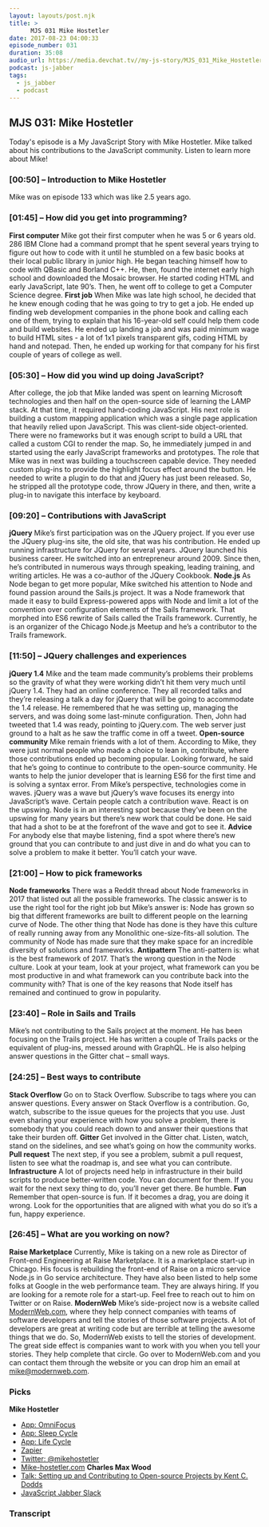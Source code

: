 ```yaml
---
layout: layouts/post.njk
title: >
      MJS 031 Mike Hostetler
date: 2017-08-23 04:00:33
episode_number: 031
duration: 35:08
audio_url: https://media.devchat.tv//my-js-story/MJS_031_Mike_Hostetler.mp3
podcast: js-jabber
tags: 
  - js_jabber
  - podcast
---
```


## **MJS 031: Mike Hostetler**
Today's episode is a My JavaScript Story with Mike Hostetler. Mike talked about his contributions to the JavaScript community. Listen to learn more about Mike!
### **[00:50] – Introduction to Mike Hostetler**
Mike was on episode 133 which was like 2.5 years ago.
### **[01:45] – How did you get into programming?**
 **First computer** Mike got their first computer when he was 5 or 6 years old. 286 IBM Clone had a command prompt that he spent several years trying to figure out how to code with it until he stumbled on a few basic books at their local public library in junior high. He began teaching himself how to code with QBasic and Borland C++. He, then, found the internet early high school and downloaded the Mosaic browser. He started coding HTML and early JavaScript, late 90’s. Then, he went off to college to get a Computer Science degree. **First job** When Mike was late high school, he decided that he knew enough coding that he was going to try to get a job. He ended up finding web development companies in the phone book and calling each one of them, trying to explain that his 16-year-old self could help them code and build websites. He ended up landing a job and was paid minimum wage to build HTML sites - a lot of 1x1 pixels transparent gifs, coding HTML by hand and notepad. Then, he ended up working for that company for his first couple of years of college as well.
### **[05:30] – How did you wind up doing JavaScript?**
After college, the job that Mike landed was spent on learning Microsoft technologies and then half on the open-source side of learning the LAMP stack. At that time, it required hand-coding JavaScript. His next role is building a custom mapping application which was a single page application that heavily relied upon JavaScript. This was client-side object-oriented. There were no frameworks but it was enough script to build a URL that called a custom CGI to render the map. So, he immediately jumped in and started using the early JavaScript frameworks and prototypes. The role that Mike was in next was building a touchscreen capable device. They needed custom plug-ins to provide the highlight focus effect around the button. He needed to write a plugin to do that and jQuery has just been released. So, he stripped all the prototype code, throw JQuery in there, and then, write a plug-in to navigate this interface by keyboard.
### **[09:20] – Contributions with JavaScript**
 **jQuery** Mike’s first participation was on the JQuery project. If you ever use the JQuery plug-ins site, the old site, that was his contribution. He ended up running infrastructure for JQuery for several years. JQuery launched his business career. He switched into an entrepreneur around 2009. Since then, he’s contributed in numerous ways through speaking, leading training, and writing articles. He was a co-author of the JQuery Cookbook. **Node.js** As Node began to get more popular, Mike switched his attention to Node and found passion around the Sails.js project. It was a Node framework that made it easy to build Express-powered apps with Node and limit a lot of the convention over configuration elements of the Sails framework. That morphed into ES6 rewrite of Sails called the Trails framework. Currently, he is an organizer of the Chicago Node.js Meetup and he’s a contributor to the Trails framework.
### **[11:50] – JQuery challenges and experiences**
 **jQuery 1.4** Mike and the team made community’s problems their problems so the gravity of what they were working didn’t hit them very much until jQuery 1.4. They had an online conference. They all recorded talks and they’re releasing a talk a day for jQuery that will be going to accommodate the 1.4 release. He remembered that he was setting up, managing the servers, and was doing some last-minute configuration. Then, John had tweeted that 1.4 was ready, pointing to jQuery.com. The web server just ground to a halt as he saw the traffic come in off a tweet. **Open-source community** Mike remain friends with a lot of them. According to Mike, they were just normal people who made a choice to lean in, contribute, where those contributions ended up becoming popular. Looking forward, he said that he’s going to continue to contribute to the open-source community. He wants to help the junior developer that is learning ES6 for the first time and is solving a syntax error. From Mike’s perspective, technologies come in waves. jQuery was a wave but jQuery’s wave focuses its energy into JavaScript’s wave. Certain people catch a contribution wave. React is on the upswing. Node is in an interesting spot because they’ve been on the upswing for many years but there’s new work that could be done. He said that had a shot to be at the forefront of the wave and got to see it. **Advice** For anybody else that maybe listening, find a spot where there’s new ground that you can contribute to and just dive in and do what you can to solve a problem to make it better. You’ll catch your wave.
### **[21:00] – How to pick frameworks**
 **Node frameworks** There was a Reddit thread about Node frameworks in 2017 that listed out all the possible frameworks. The classic answer is to use the right tool for the right job but Mike’s answer is: Node has grown so big that different frameworks are built to different people on the learning curve of Node. The other thing that Node has done is they have this culture of really running away from any Monolithic one-size-fits-all solution. The community of Node has made sure that they make space for an incredible diversity of solutions and frameworks. **Antipattern** The anti-pattern is: what is the best framework of 2017. That’s the wrong question in the Node culture. Look at your team, look at your project, what framework can you be most productive in and what framework can you contribute back into the community with? That is one of the key reasons that Node itself has remained and continued to grow in popularity.
### **[23:40] – Role in Sails and Trails**
Mike’s not contributing to the Sails project at the moment. He has been focusing on the Trails project. He has written a couple of Trails packs or the equivalent of plug-ins, messed around with GraphQL. He is also helping answer questions in the Gitter chat – small ways.
### **[24:25] – Best ways to contribute**
 **Stack Overflow** Go on to Stack Overflow. Subscribe to tags where you can answer questions. Every answer on Stack Overflow is a contribution. Go, watch, subscribe to the issue queues for the projects that you use. Just even sharing your experience with how you solve a problem, there is somebody that you could reach down to and answer their questions that take their burden off. **Gitter** Get involved in the Gitter chat. Listen, watch, stand on the sidelines, and see what’s going on how the community works. **Pull request** The next step, if you see a problem, submit a pull request, listen to see what the roadmap is, and see what you can contribute. **Infrastructure** A lot of projects need help in infrastructure in their build scripts to produce better-written code. You can document for them. If you wait for the next sexy thing to do, you’ll never get there. Be humble. **Fun** Remember that open-source is fun. If it becomes a drag, you are doing it wrong. Look for the opportunities that are aligned with what you do so it’s a fun, happy experience.
### **[26:45] – What are you working on now?**
 **Raise Marketplace** Currently, Mike is taking on a new role as Director of Front-end Engineering at Raise Marketplace. It is a marketplace start-up in Chicago. His focus is rebuilding the front-end of Raise on a micro service Node.js in Go service architecture. They have also been listed to help some folks at Google in the web performance team. They are always hiring. If you are looking for a remote role for a start-up. Feel free to reach out to him on Twitter or on Raise. **ModernWeb** Mike’s side-project now is a website called [ModernWeb.com](http://modernweb.com), where they help connect companies with teams of software developers and tell the stories of those software projects. A lot of developers are great at writing code but are terrible at telling the awesome things that we do. So, ModernWeb exists to tell the stories of development. The great side effect is companies want to work with you when you tell your stories. They help complete that circle. Go over to ModernWeb.com and you can contact them through the website or you can drop him an email at mike@modernweb.com.
### **Picks**
 **Mike Hostetler**
- [App: OmniFocus](https://www.omnigroup.com/omnifocus)
- [App: Sleep Cycle](https://itunes.apple.com/ph/app/sleep-cycle-alarm-clock/id320606217?mt=8)
- [App: Life Cycle](https://itunes.apple.com/us/app/life-cycle-track-your-time.../id1064955217?mt=8)
- [Zapier](https://zapier.com/)
- [Twitter: @mikehostetler](https://twitter.com/mikehostetler)
- [Mike-hostetler.com](http://Mike-hostetler.com)
**Charles Max Wood**
- [Talk: Setting up and Contributing to Open-source Projects by Kent C. Dodds](https://devchat.tv/conferences/js-remote-conf-2017)
- [JavaScript Jabber Slack](https://devchat.tv/javascript-jabber-slack)


### Transcript


